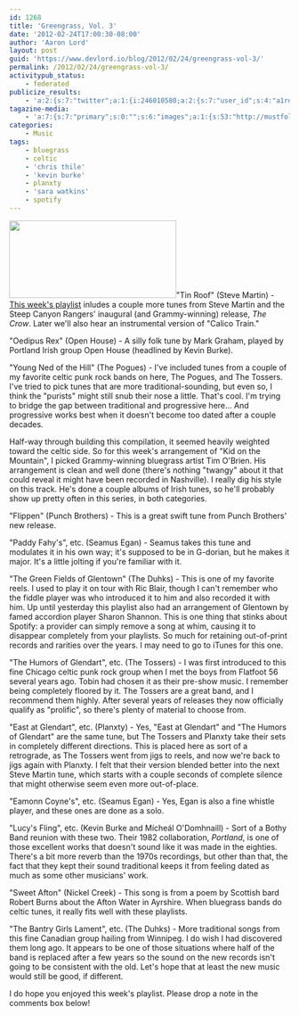 ```yaml
---
id: 1268
title: 'Greengrass, Vol. 3'
date: '2012-02-24T17:00:30-08:00'
author: 'Aaron Lord'
layout: post
guid: 'https://www.devlord.io/blog/2012/02/24/greengrass-vol-3/'
permalink: /2012/02/24/greengrass-vol-3/
activitypub_status:
    - federated
publicize_results:
    - 'a:2:{s:7:"twitter";a:1:{i:246010580;a:2:{s:7:"user_id";s:4:"a1rd";s:7:"post_id";s:18:"173214815551094784";}}s:2:"fb";a:1:{i:100001277464592;a:2:{s:7:"user_id";s:15:"100001277464592";s:7:"post_id";s:15:"327450707307509";}}}'
tagazine-media:
    - 'a:7:{s:7:"primary";s:0:"";s:6:"images";a:1:{s:53:"http://mustfollow.files.wordpress.com/2012/02/gg3.png";a:6:{s:8:"file_url";s:53:"http://mustfollow.files.wordpress.com/2012/02/gg3.png";s:5:"width";s:3:"314";s:6:"height";s:3:"146";s:4:"type";s:5:"image";s:4:"area";s:5:"45844";s:9:"file_path";s:0:"";}}s:6:"videos";a:0:{}s:11:"image_count";s:1:"1";s:6:"author";s:8:"28099389";s:7:"blog_id";s:8:"28571045";s:9:"mod_stamp";s:19:"2012-02-24 22:09:43";}'
categories:
    - Music
tags:
    - bluegrass
    - celtic
    - 'chris thile'
    - 'kevin burke'
    - planxty
    - 'sara watkins'
    - spotify
---
```


<a href="http://open.spotify.com/user/1217402077/playlist/2fmBpdNjHNHJ6AtPzCJAZn"><img class="size-medium wp-image-1269 alignright" title="GG3" src="/blog/wp-content/uploads/2012/02/gg3.png?w=300" alt="" width="300" height="139" /></a>"Tin Roof" (Steve Martin) - <a href="http://open.spotify.com/user/1217402077/playlist/2fmBpdNjHNHJ6AtPzCJAZn">This week's playlist</a> inludes a couple more tunes from Steve Martin and the Steep Canyon Rangers' inaugural (and Grammy-winning) release, <em>The Crow</em>. Later we'll also hear an instrumental version of "Calico Train."

"Oedipus Rex" (Open House) - A silly folk tune by Mark Graham, played by Portland Irish group Open House (headlined by Kevin Burke).

"Young Ned of the Hill" (The Pogues) - I've included tunes from a couple of my favorite celtic punk rock bands on here, The Pogues, and The Tossers. I've tried to pick tunes that are more traditional-sounding, but even so, I think the "purists" might still snub their nose a little. That's cool. I'm trying to bridge the gap between traditional and progressive here... And progressive works best when it doesn't become too dated after a couple decades.

Half-way through building this compilation, it seemed heavily weighted toward the celtic side. So for this week's arrangement of "Kid on the Mountain", I picked Grammy-winning bluegrass artist Tim O'Brien. His arrangement is clean and well done (there's nothing "twangy" about it that could reveal it might have been recorded in Nashville). I really dig his style on this track. He's done a couple albums of Irish tunes, so he'll probably show up pretty often in this series, in both categories.

"Flippen" (Punch Brothers) - This is a great swift tune from Punch Brothers' new release.

"Paddy Fahy's", etc. (Seamus Egan) - Seamus takes this tune and modulates it in his own way; it's supposed to be in G-dorian, but he makes it major. It's a little jolting if you're familiar with it.

"The Green Fields of Glentown" (The Duhks) - This is one of my favorite reels. I used to play it on tour with Ric Blair, though I can't remember who the fiddle player was who introduced it to him and also recorded it with him. Up until yesterday this playlist also had an arrangement of Glentown by famed accordion player Sharon Shannon. This is one thing that stinks about Spotify: a provider can simply remove a song at whim, causing it to disappear completely from your playlists. So much for retaining out-of-print records and rarities over the years. I may need to go to iTunes for this one.

"The Humors of Glendart", etc. (The Tossers) - I was first introduced to this fine Chicago celtic punk rock group when I met the boys from Flatfoot 56 several years ago. Tobin had chosen it as their pre-show music. I remember being completely floored by it. The Tossers are a great band, and I recommend them highly. After several years of releases they now officially qualify as "prolific", so there's plenty of material to choose from.

"East at Glendart", etc. (Planxty) - Yes, "East at Glendart" and "The Humors of Glendart" are the same tune, but The Tossers and Planxty take their sets in completely different directions. This is placed here as sort of a retrograde, as The Tossers went from jigs to reels, and now we're back to jigs again with Planxty. I felt that their version blended better into the next Steve Martin tune, which starts with a couple seconds of complete silence that might otherwise seem even more out-of-place.

"Eamonn Coyne's", etc. (Seamus Egan) - Yes, Egan is also a fine whistle player, and these ones are done as a solo.

"Lucy's Fling", etc. (Kevin Burke and Mícheál O'Domhnaill) - Sort of a Bothy Band reunion with these two. Their 1982 collaboration, <em>Portland</em>, is one of those excellent works that doesn't sound like it was made in the eighties. There's a bit more reverb than the 1970s recordings, but other than that, the fact that they kept their sound traditional keeps it from feeling dated as much as some other musicians' work.

"Sweet Afton" (Nickel Creek) - This song is from a poem by Scottish bard Robert Burns about the Afton Water in Ayrshire. When bluegrass bands do celtic tunes, it really fits well with these playlists.

"The Bantry Girls Lament", etc. (The Duhks) - More traditional songs from this fine Canadian group hailing from Winnipeg. I do wish I had discovered them long ago. It appears to be one of those situations where half of the band is replaced after a few years so the sound on the new records isn't going to be consistent with the old. Let's hope that at least the new music would still be good, if different.

I do hope you enjoyed this week's playlist. Please drop a note in the comments box below!